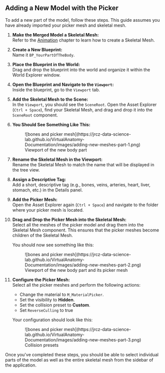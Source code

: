 ## Adding a New Model with the Picker

To add a new part of the model, follow these steps. This guide assumes you have already imported your picker mesh and skeletal mesh.

1. **Make the Merged Model a Skeletal Mesh:**  
   Refer to the [Animation](../ExplorerLevel/Animations/Animations.md) chapter to learn how to create a Skeletal Mesh.

2. **Create a New Blueprint:**  
   Name it `BP_YourPartOfTheBody`.

3. **Place the Blueprint in the World:**  
   Drag and drop the blueprint into the world and organize it within the World Explorer window.

4. **Open the Blueprint and Navigate to the `Viewport`:**  
   Inside the blueprint, go to the `Viewport` tab.

5. **Add the Skeletal Mesh to the Scene:**  
   In the `Viewport`, you should see the `SceneRoot`. Open the Asset Explorer (`Ctrl + Space`), find your Skeletal Mesh, and drag and drop it into the `SceneRoot` component.

6. **You Should See Something Like This:**

    <figure markdown="span">
    ![bones and picker mesh](https://jrcz-data-science-lab.github.io/VirtualAnatomy-Documentation/images/adding-new-meshes-part-1.png) <figcaption>Viewport of the new body part</figcaption>
   </figure>

7. **Rename the Skeletal Mesh in the Viewport:**  
   Rename the Skeletal Mesh to match the name that will be displayed in the tree view.

8. **Assign a Descriptive Tag:**  
   Add a short, descriptive tag (e.g., bones, veins, arteries, heart, liver, stomach, etc.) in the Details panel.

9. **Add the Picker Mesh:**  
   Open the Asset Explorer again (`Ctrl + Space`) and navigate to the folder where your picker mesh is located.

10. **Drag and Drop the Picker Mesh into the Skeletal Mesh:**  
    Select all the meshes of the picker model and drag them into the Skeletal Mesh component. This ensures that the picker meshes become children of the Skeletal Mesh.

    You should now see something like this:

    <figure markdown="span">
      ![bones and picker mesh](https://jrcz-data-science-lab.github.io/VirtualAnatomy-Documentation/images/adding-new-meshes-part-2.png) <figcaption>Viewport of the new body part and its picker mesh</figcaption>
    </figure>

11. **Configure the Picker Mesh:**  
    Select all the picker meshes and perform the following actions:
    - Change the material to `M_MaterialPicker`.
    - Set the visibility to **Hidden**.
    - Set the collision preset to **Custom**.
    - Set `ReverseCulling` to true 

    Your configuration should look like this:

    <figure markdown="span">
      ![bones and picker mesh](https://jrcz-data-science-lab.github.io/VirtualAnatomy-Documentation/images/adding-new-meshes-part-3.png) <figcaption>Collision presets</figcaption>
    </figure>

Once you've completed these steps, you should be able to select individual parts of the model as well as the entire skeletal mesh from the sidebar of the application.
